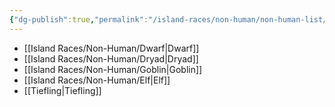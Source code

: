 ```yaml
---
{"dg-publish":true,"permalink":"/island-races/non-human/non-human-list/"}
---
```



- [[Island Races/Non-Human/Dwarf\|Dwarf]]
- [[Island Races/Non-Human/Dryad\|Dryad]]
- [[Island Races/Non-Human/Goblin\|Goblin]]
- [[Island Races/Non-Human/Elf\|Elf]]
- [[Tiefling\|Tiefling]]